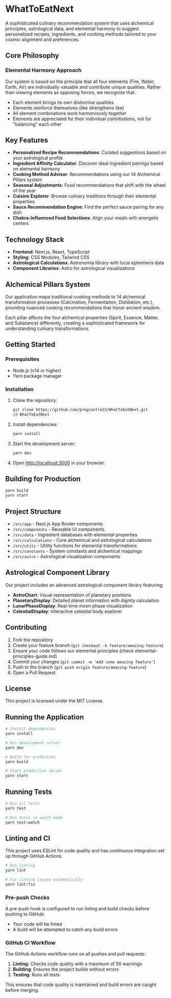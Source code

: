 # WhatToEatNext

A sophisticated culinary recommendation system that uses alchemical principles, astrological data, and elemental harmony to suggest personalized recipes, ingredients, and cooking methods tailored to your cosmic alignment and preferences.

## Core Philosophy

### Elemental Harmony Approach

Our system is based on the principle that all four elements (Fire, Water, Earth, Air) are individually valuable and contribute unique qualities. Rather than viewing elements as opposing forces, we recognize that:

- Each element brings its own distinctive qualities
- Elements reinforce themselves (like strengthens like)
- All element combinations work harmoniously together
- Elements are appreciated for their individual contributions, not for "balancing" each other

## Key Features

- **Personalized Recipe Recommendations**: Curated suggestions based on your astrological profile
- **Ingredient Affinity Calculator**: Discover ideal ingredient pairings based on elemental harmony
- **Cooking Method Advisor**: Recommendations using our 14 Alchemical Pillars system
- **Seasonal Adjustments**: Food recommendations that shift with the wheel of the year
- **Cuisine Explorer**: Browse culinary traditions through their elemental properties
- **Sauce Recommendation Engine**: Find the perfect sauce pairing for any dish
- **Chakra-Influenced Food Selections**: Align your meals with energetic centers

## Technology Stack

- **Frontend**: Next.js, React, TypeScript
- **Styling**: CSS Modules, Tailwind CSS
- **Astrological Calculations**: Astronomia library with local ephemeris data
- **Component Libraries**: Astro for astrological visualizations

## Alchemical Pillars System

Our application maps traditional cooking methods to 14 alchemical transformation processes (Calcination, Fermentation, Distillation, etc.), providing nuanced cooking recommendations that honor ancient wisdom.

Each pillar affects the four alchemical properties (Spirit, Essence, Matter, and Substance) differently, creating a sophisticated framework for understanding culinary transformations.

## Getting Started

### Prerequisites

- Node.js (v14 or higher)
- Yarn package manager

### Installation

1. Clone the repository:
   ```bash
   git clone https://github.com/gregcastro23/WhatToEatNext.git
   cd WhatToEatNext
   ```

2. Install dependencies:
   ```bash
   yarn install
   ```

3. Start the development server:
   ```bash
   yarn dev
   ```

4. Open [http://localhost:3000](http://localhost:3000) in your browser.

## Building for Production

```bash
yarn build
yarn start
```

## Project Structure

- `/src/app` - Next.js App Router components
- `/src/components` - Reusable UI components
- `/src/data` - Ingredient databases with elemental properties
- `/src/calculations` - Core alchemical and astrological calculations
- `/src/utils` - Utility functions for elemental transformations
- `/src/constants` - System constants and alchemical mappings
- `/src/astro` - Astrological visualization components

## Astrological Component Library

Our project includes an advanced astrological component library featuring:

- **AstroChart**: Visual representation of planetary positions
- **PlanetaryDisplay**: Detailed planet information with dignity calculation
- **LunarPhaseDisplay**: Real-time moon phase visualization
- **CelestialDisplay**: Interactive celestial body explorer

## Contributing

1. Fork the repository
2. Create your feature branch (`git checkout -b feature/amazing-feature`)
3. Ensure your code follows our elemental principles (check elemental-principles-guide.md)
4. Commit your changes (`git commit -m 'Add some amazing feature'`)
5. Push to the branch (`git push origin feature/amazing-feature`)
6. Open a Pull Request

## License

This project is licensed under the MIT License.

## Running the Application

```bash
# Install dependencies
yarn install

# Run development server
yarn dev

# Build for production
yarn build

# Start production server
yarn start
```

## Running Tests

```bash
# Run all tests
yarn test

# Run tests in watch mode
yarn test:watch
```

## Linting and CI

This project uses ESLint for code quality and has continuous integration set up through GitHub Actions.

```bash
# Run linting
yarn lint

# Fix linting issues automatically
yarn lint:fix
```

### Pre-push Checks

A pre-push hook is configured to run linting and build checks before pushing to GitHub:
- Your code will be linted
- A build will be attempted to catch any build errors

### GitHub CI Workflow

The GitHub Actions workflow runs on all pushes and pull requests:
1. **Linting**: Checks code quality with a maximum of 50 warnings
2. **Building**: Ensures the project builds without errors
3. **Testing**: Runs all tests

This ensures that code quality is maintained and build errors are caught before merging. 